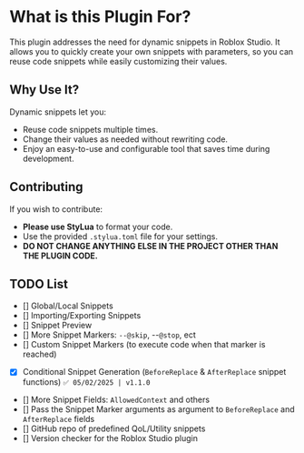 # What is this Plugin For?

This plugin addresses the need for dynamic snippets in Roblox Studio. It allows you to quickly create your own snippets with parameters, so you can reuse code snippets while easily customizing their values.

## Why Use It?

Dynamic snippets let you:
- Reuse code snippets multiple times.
- Change their values as needed without rewriting code.
- Enjoy an easy-to-use and configurable tool that saves time during development.

## Contributing

If you wish to contribute:
- **Please use StyLua** to format your code.
- Use the provided `.stylua.toml` file for your settings.
- **DO NOT CHANGE ANYTHING ELSE IN THE PROJECT OTHER THAN THE PLUGIN CODE.**


## TODO List
- [] Global/Local Snippets
- [] Importing/Exporting Snippets
- [] Snippet Preview
- [] More Snippet Markers: `--@skip`, --`@stop`, ect
- [] Custom Snippet Markers (to execute code when that marker is reached)
- [x] Conditional Snippet Generation (`BeforeReplace` & `AfterReplace` snippet functions) `✅ 05/02/2025 | v1.1.0`
- [] More Snippet Fields: `AllowedContext` and others
- [] Pass the Snippet Marker arguments as argument to `BeforeReplace` and `AfterReplace` fields
- [] GitHub repo of predefined QoL/Utility snippets
- [] Version checker for the Roblox Studio plugin
